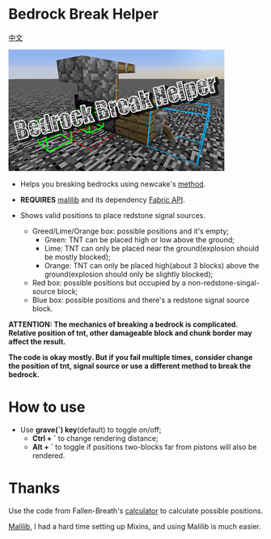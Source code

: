 # Bedrock Break Helper

[中文](./README_zh-CN.md)

![img](./imgs/cover@0.5x.png)

* Helps you breaking bedrocks using newcake's [method](https://youtu.be/Tu4C3QNBdRY).
* **REQUIRES** [malilib](https://www.curseforge.com/minecraft/mc-mods/malilib) and its dependency [Fabric API](https://www.curseforge.com/minecraft/mc-mods/fabric-api).
    
    
* Shows valid positions to place redstone signal sources.
    - Greed/Lime/Orange box: possible positions and it's empty;
        - Green: TNT can be placed high or low above the ground;
        - Lime: TNT can only be placed near the ground(explosion should be mostly blocked);
        - Orange: TNT can only be placed high(about 3 blocks) above the ground(explosion should only be slightly blocked);
    - Red box: possible positions but occupied by a non-redstone-singal-source block;
    - Blue box: possible positions and there's a redstone signal source block.


**ATTENTION: The mechanics of breaking a bedrock is complicated.**
**Relative position of tnt, other damageable block and chunk border may affect the result.**

**The code is okay mostly. But if you fail multiple times, consider change the position of tnt, signal source or use a different method to break the bedrock.**

# How to use
* Use **grave(\`) key**(default) to toggle on/off;
    - **Ctrl + \`** to change rendering distance;
    - **Alt + \`** to toggle if positions two-blocks far from pistons will also be rendered.

# Thanks
Use the code from Fallen-Breath's [calculator](https://github.com/Fallen-Breath/IronHeadHelper) to calculate possible positions.

[Malilib](https://github.com/maruohon/malilib/tree/rift_1.13.2/), I had a hard time setting up Mixins, and using Malilib is much easier.